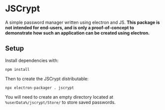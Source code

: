 # JSCrypt

A simple password manager written using electron and JS. **This package is not intended for end-users, and is only a proof-of-concept to demonstrate how such an application can be created using electron.**

## Setup

Install dependencies with:

`npm install`

Then to create the JSCrypt distributable:

`npx electron-packager . jscrypt`

You will need to create an empty directory located at `%userData%/jscrypt/Store/` to store saved passwords.
